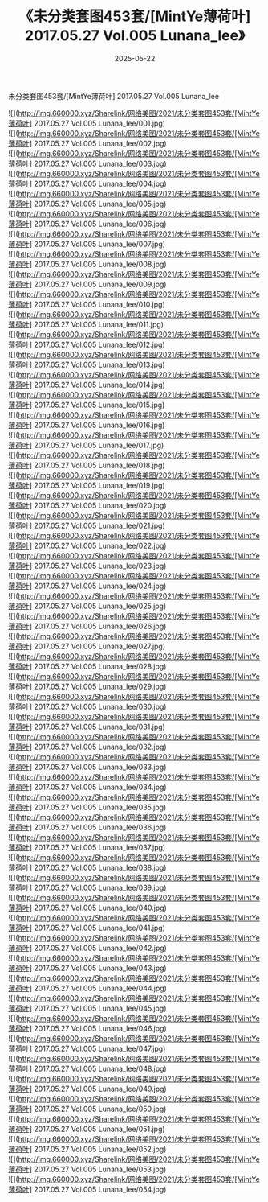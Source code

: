 ﻿---
layout: post
title:  《未分类套图453套/[MintYe薄荷叶] 2017.05.27 Vol.005 Lunana_lee》
date:   2025-05-22
img: http://img.660000.xyz/Sharelink/网络美图/2021/未分类套图453套/[MintYe薄荷叶] 2017.05.27 Vol.005 Lunana_lee/000.jpg
categories: [美女, 清纯, 唯美]
---

未分类套图453套/[MintYe薄荷叶] 2017.05.27 Vol.005 Lunana_lee

 ![](http://img.660000.xyz/Sharelink/网络美图/2021/未分类套图453套/[MintYe薄荷叶] 2017.05.27 Vol.005 Lunana_lee/001.jpg) <br>![](http://img.660000.xyz/Sharelink/网络美图/2021/未分类套图453套/[MintYe薄荷叶] 2017.05.27 Vol.005 Lunana_lee/002.jpg) <br>![](http://img.660000.xyz/Sharelink/网络美图/2021/未分类套图453套/[MintYe薄荷叶] 2017.05.27 Vol.005 Lunana_lee/003.jpg) <br>![](http://img.660000.xyz/Sharelink/网络美图/2021/未分类套图453套/[MintYe薄荷叶] 2017.05.27 Vol.005 Lunana_lee/004.jpg) <br>![](http://img.660000.xyz/Sharelink/网络美图/2021/未分类套图453套/[MintYe薄荷叶] 2017.05.27 Vol.005 Lunana_lee/005.jpg) <br>![](http://img.660000.xyz/Sharelink/网络美图/2021/未分类套图453套/[MintYe薄荷叶] 2017.05.27 Vol.005 Lunana_lee/006.jpg) <br>![](http://img.660000.xyz/Sharelink/网络美图/2021/未分类套图453套/[MintYe薄荷叶] 2017.05.27 Vol.005 Lunana_lee/007.jpg) <br>![](http://img.660000.xyz/Sharelink/网络美图/2021/未分类套图453套/[MintYe薄荷叶] 2017.05.27 Vol.005 Lunana_lee/008.jpg) <br>![](http://img.660000.xyz/Sharelink/网络美图/2021/未分类套图453套/[MintYe薄荷叶] 2017.05.27 Vol.005 Lunana_lee/009.jpg) <br>![](http://img.660000.xyz/Sharelink/网络美图/2021/未分类套图453套/[MintYe薄荷叶] 2017.05.27 Vol.005 Lunana_lee/010.jpg) <br>![](http://img.660000.xyz/Sharelink/网络美图/2021/未分类套图453套/[MintYe薄荷叶] 2017.05.27 Vol.005 Lunana_lee/011.jpg) <br>![](http://img.660000.xyz/Sharelink/网络美图/2021/未分类套图453套/[MintYe薄荷叶] 2017.05.27 Vol.005 Lunana_lee/012.jpg) <br>![](http://img.660000.xyz/Sharelink/网络美图/2021/未分类套图453套/[MintYe薄荷叶] 2017.05.27 Vol.005 Lunana_lee/013.jpg) <br>![](http://img.660000.xyz/Sharelink/网络美图/2021/未分类套图453套/[MintYe薄荷叶] 2017.05.27 Vol.005 Lunana_lee/014.jpg) <br>![](http://img.660000.xyz/Sharelink/网络美图/2021/未分类套图453套/[MintYe薄荷叶] 2017.05.27 Vol.005 Lunana_lee/015.jpg) <br>![](http://img.660000.xyz/Sharelink/网络美图/2021/未分类套图453套/[MintYe薄荷叶] 2017.05.27 Vol.005 Lunana_lee/016.jpg) <br>![](http://img.660000.xyz/Sharelink/网络美图/2021/未分类套图453套/[MintYe薄荷叶] 2017.05.27 Vol.005 Lunana_lee/017.jpg) <br>![](http://img.660000.xyz/Sharelink/网络美图/2021/未分类套图453套/[MintYe薄荷叶] 2017.05.27 Vol.005 Lunana_lee/018.jpg) <br>![](http://img.660000.xyz/Sharelink/网络美图/2021/未分类套图453套/[MintYe薄荷叶] 2017.05.27 Vol.005 Lunana_lee/019.jpg) <br>![](http://img.660000.xyz/Sharelink/网络美图/2021/未分类套图453套/[MintYe薄荷叶] 2017.05.27 Vol.005 Lunana_lee/020.jpg) <br>![](http://img.660000.xyz/Sharelink/网络美图/2021/未分类套图453套/[MintYe薄荷叶] 2017.05.27 Vol.005 Lunana_lee/021.jpg) <br>![](http://img.660000.xyz/Sharelink/网络美图/2021/未分类套图453套/[MintYe薄荷叶] 2017.05.27 Vol.005 Lunana_lee/022.jpg) <br>![](http://img.660000.xyz/Sharelink/网络美图/2021/未分类套图453套/[MintYe薄荷叶] 2017.05.27 Vol.005 Lunana_lee/023.jpg) <br>![](http://img.660000.xyz/Sharelink/网络美图/2021/未分类套图453套/[MintYe薄荷叶] 2017.05.27 Vol.005 Lunana_lee/024.jpg) <br>![](http://img.660000.xyz/Sharelink/网络美图/2021/未分类套图453套/[MintYe薄荷叶] 2017.05.27 Vol.005 Lunana_lee/025.jpg) <br>![](http://img.660000.xyz/Sharelink/网络美图/2021/未分类套图453套/[MintYe薄荷叶] 2017.05.27 Vol.005 Lunana_lee/026.jpg) <br>![](http://img.660000.xyz/Sharelink/网络美图/2021/未分类套图453套/[MintYe薄荷叶] 2017.05.27 Vol.005 Lunana_lee/027.jpg) <br>![](http://img.660000.xyz/Sharelink/网络美图/2021/未分类套图453套/[MintYe薄荷叶] 2017.05.27 Vol.005 Lunana_lee/028.jpg) <br>![](http://img.660000.xyz/Sharelink/网络美图/2021/未分类套图453套/[MintYe薄荷叶] 2017.05.27 Vol.005 Lunana_lee/029.jpg) <br>![](http://img.660000.xyz/Sharelink/网络美图/2021/未分类套图453套/[MintYe薄荷叶] 2017.05.27 Vol.005 Lunana_lee/030.jpg) <br>![](http://img.660000.xyz/Sharelink/网络美图/2021/未分类套图453套/[MintYe薄荷叶] 2017.05.27 Vol.005 Lunana_lee/031.jpg) <br>![](http://img.660000.xyz/Sharelink/网络美图/2021/未分类套图453套/[MintYe薄荷叶] 2017.05.27 Vol.005 Lunana_lee/032.jpg) <br>![](http://img.660000.xyz/Sharelink/网络美图/2021/未分类套图453套/[MintYe薄荷叶] 2017.05.27 Vol.005 Lunana_lee/033.jpg) <br>![](http://img.660000.xyz/Sharelink/网络美图/2021/未分类套图453套/[MintYe薄荷叶] 2017.05.27 Vol.005 Lunana_lee/034.jpg) <br>![](http://img.660000.xyz/Sharelink/网络美图/2021/未分类套图453套/[MintYe薄荷叶] 2017.05.27 Vol.005 Lunana_lee/035.jpg) <br>![](http://img.660000.xyz/Sharelink/网络美图/2021/未分类套图453套/[MintYe薄荷叶] 2017.05.27 Vol.005 Lunana_lee/036.jpg) <br>![](http://img.660000.xyz/Sharelink/网络美图/2021/未分类套图453套/[MintYe薄荷叶] 2017.05.27 Vol.005 Lunana_lee/037.jpg) <br>![](http://img.660000.xyz/Sharelink/网络美图/2021/未分类套图453套/[MintYe薄荷叶] 2017.05.27 Vol.005 Lunana_lee/038.jpg) <br>![](http://img.660000.xyz/Sharelink/网络美图/2021/未分类套图453套/[MintYe薄荷叶] 2017.05.27 Vol.005 Lunana_lee/039.jpg) <br>![](http://img.660000.xyz/Sharelink/网络美图/2021/未分类套图453套/[MintYe薄荷叶] 2017.05.27 Vol.005 Lunana_lee/040.jpg) <br>![](http://img.660000.xyz/Sharelink/网络美图/2021/未分类套图453套/[MintYe薄荷叶] 2017.05.27 Vol.005 Lunana_lee/041.jpg) <br>![](http://img.660000.xyz/Sharelink/网络美图/2021/未分类套图453套/[MintYe薄荷叶] 2017.05.27 Vol.005 Lunana_lee/042.jpg) <br>![](http://img.660000.xyz/Sharelink/网络美图/2021/未分类套图453套/[MintYe薄荷叶] 2017.05.27 Vol.005 Lunana_lee/043.jpg) <br>![](http://img.660000.xyz/Sharelink/网络美图/2021/未分类套图453套/[MintYe薄荷叶] 2017.05.27 Vol.005 Lunana_lee/044.jpg) <br>![](http://img.660000.xyz/Sharelink/网络美图/2021/未分类套图453套/[MintYe薄荷叶] 2017.05.27 Vol.005 Lunana_lee/045.jpg) <br>![](http://img.660000.xyz/Sharelink/网络美图/2021/未分类套图453套/[MintYe薄荷叶] 2017.05.27 Vol.005 Lunana_lee/046.jpg) <br>![](http://img.660000.xyz/Sharelink/网络美图/2021/未分类套图453套/[MintYe薄荷叶] 2017.05.27 Vol.005 Lunana_lee/047.jpg) <br>![](http://img.660000.xyz/Sharelink/网络美图/2021/未分类套图453套/[MintYe薄荷叶] 2017.05.27 Vol.005 Lunana_lee/048.jpg) <br>![](http://img.660000.xyz/Sharelink/网络美图/2021/未分类套图453套/[MintYe薄荷叶] 2017.05.27 Vol.005 Lunana_lee/049.jpg) <br>![](http://img.660000.xyz/Sharelink/网络美图/2021/未分类套图453套/[MintYe薄荷叶] 2017.05.27 Vol.005 Lunana_lee/050.jpg) <br>![](http://img.660000.xyz/Sharelink/网络美图/2021/未分类套图453套/[MintYe薄荷叶] 2017.05.27 Vol.005 Lunana_lee/051.jpg) <br>![](http://img.660000.xyz/Sharelink/网络美图/2021/未分类套图453套/[MintYe薄荷叶] 2017.05.27 Vol.005 Lunana_lee/052.jpg) <br>![](http://img.660000.xyz/Sharelink/网络美图/2021/未分类套图453套/[MintYe薄荷叶] 2017.05.27 Vol.005 Lunana_lee/053.jpg) <br>![](http://img.660000.xyz/Sharelink/网络美图/2021/未分类套图453套/[MintYe薄荷叶] 2017.05.27 Vol.005 Lunana_lee/054.jpg) <br>